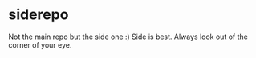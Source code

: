 # siderepo
Not the main repo but the side one :)
Side is best. Always look out of the corner of your eye.
